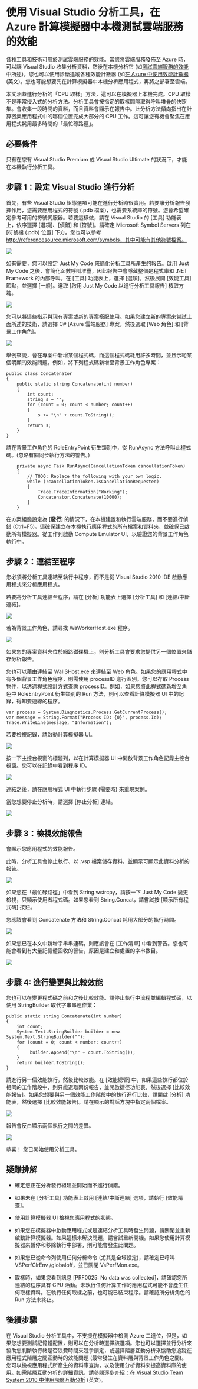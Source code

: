 <properties 
	pageTitle="在本機的計算模擬器中分析雲端服務" 
	services="cloud-services"
	description="使用 Visual Studio 分析工具調查雲端服務中的效能問題" 
	documentationCenter=""
	authors="patshea123" 
	manager="douge" 
	editor="tglee"
	tags="" 
	/>

<tags 
	ms.service="cloud-services" 
	ms.workload="tbd" 
	ms.tgt_pltfrm="na" 
	ms.devlang="multiple" 
	ms.topic="article" 
	ms.date="05/27/2015" 
	ms.author="patshea"/>

# 使用 Visual Studio 分析工具，在 Azure 計算模擬器中本機測試雲端服務的效能

各種工具和技術可用於測試雲端服務的效能。當您將雲端服務發佈至 Azure 時，可以讓 Visual Studio 收集分析資料，然後在本機分析它 (如[測試雲端服務的效能][1]中所述)。您也可以使用診斷追蹤各種效能計數器 (如[在 Azure 中使用效能計數器][2] (英文)。您也可能想要先在計算模擬器中本機分析應用程式，再將之部署至雲端。

本文涵蓋進行分析的「CPU 取樣」方法，這可以在模擬器上本機完成。CPU 取樣不是非常侵入式的分析方法。分析工具會按指定的取樣間隔取得呼叫堆疊的快照集。會收集一段時間的資料，而且資料會顯示在報告中。此分析方法傾向指出在計算密集應用程式中的哪個位置完成大部分的 CPU 工作。這可讓您有機會聚焦在應用程式耗用最多時間的「最忙碌路徑」。


## 必要條件

只有在您有 Visual Studio Premium 或 Visual Studio Ultimate 的狀況下，才能在本機執行分析工具。

## <a name="step1"> </a>步驟 1：設定 Visual Studio 進行分析

首先，有些 Visual Studio 組態選項可能在進行分析時很實用。若要讓分析報告發揮作用，您需要應用程式的符號 (.pdb 檔案)，也需要系統庫的符號。您會希望確定參考可用的符號伺服器。若要這樣做，請在 Visual Studio 的 [工具] 功能表上，依序選擇 [選項]、[偵錯] 和 [符號]。請確定 Microsoft Symbol Servers 列在 [符號檔 (.pdb) 位置] 下方。您也可以參考 http://referencesource.microsoft.com/symbols，其中可能有其他符號檔案。

![][4]

如有需要，您可以設定 Just My Code 來簡化分析工具所產生的報告。啟用 Just My Code 之後，會簡化函數呼叫堆疊，因此報告中會隱藏整個是程式庫和 .NET Framework 的內部呼叫。在 [工具] 功能表上，選擇 [選項]。然後展開 [效能工具] 節點，並選擇 [一般]。選取 [啟用 Just My Code 以進行分析工具報告] 核取方塊。

![][17]

您可以將這些指示與現有專案或新的專案搭配使用。如果您建立新的專案來嘗試上面所述的技術，請選擇 C# [Azure 雲端服務] 專案，然後選取 [Web 角色] 和 [背景工作角色]。

![][5]

舉例來說，會在專案中新增某個程式碼，而這個程式碼耗用許多時間，並且示範某個明顯的效能問題。例如，將下列程式碼新增至背景工作角色專案：

	public class Concatenator
	{
	    public static string Concatenate(int number)
	    {
	        int count;
	        string s = "";
	        for (count = 0; count < number; count++)
	        {
	            s += "\n" + count.ToString();
	        }
	        return s;
	    }
	}

請在背景工作角色的 RoleEntryPoint 衍生類別中，從 RunAsync 方法呼叫此程式碼。(忽略有關同步執行方法的警告。)

        private async Task RunAsync(CancellationToken cancellationToken)
        {
            // TODO: Replace the following with your own logic.
            while (!cancellationToken.IsCancellationRequested)
            {
                Trace.TraceInformation("Working");
                Concatenator.Concatenate(10000);
            }
        }

在方案組態設定為 [**發行**] 的情況下，在本機建置和執行雲端服務，而不要進行偵錯 (Ctrl+F5)。這確保建立在本機執行應用程式的所有檔案和資料夾，並確保已啟動所有模擬器。從工作列啟動 Compute Emulator UI，以驗證您的背景工作角色執行中。

## <a name="step2"> </a>步驟 2：連結至程序

您必須將分析工具連結至執行中程序，而不是從 Visual Studio 2010 IDE 啟動應用程式來分析應用程式。

若要將分析工具連結至程序，請在 [分析] 功能表上選擇 [分析工具] 和 [連結/中斷連結]。

![][6]

若為背景工作角色，請尋找 WaWorkerHost.exe 程序。

![][7]

如果您的專案資料夾位於網路磁碟機上，則分析工具會要求您提供另一個位置來儲存分析報告。

 您也可以藉由連結至 WaIISHost.exe 來連結至 Web 角色。如果您的應用程式中有多個背景工作角色程序，則需使用 processID 進行區別。您可以存取 Process 物件，以透過程式設計方式查詢 processID。例如，如果您將此程式碼新增至角色中 RoleEntryPoint 衍生類別的 Run 方法，則可以查看計算模擬器 UI 中的記錄，得知要連線的程序。

	var process = System.Diagnostics.Process.GetCurrentProcess();
	var message = String.Format("Process ID: {0}", process.Id);
	Trace.WriteLine(message, "Information");

若要檢視記錄，請啟動計算模擬器 UI。

![][8]

按一下主控台視窗的標題列，以在計算模擬器 UI 中開啟背景工作角色記錄主控台視窗。您可以在記錄中看到程序 ID。

![][9]

連結之後，請在應用程式 UI 中執行步驟 (需要時) 來重現案例。

當您想要停止分析時，請選擇 [停止分析] 連結。

![][10]

## <a name="step3"> </a>步驟 3：檢視效能報告

會顯示您應用程式的效能報告。

此時，分析工具會停止執行、以 .vsp 檔案儲存資料，並顯示可顯示此資料分析的報告。

![][11]


如果您在「最忙碌路徑」中看到 String.wstrcpy，請按一下 Just My Code 變更檢視，只顯示使用者程式碼。如果您看到 String.Concat，請嘗試按 [顯示所有程式碼] 按鈕。

您應該會看到 Concatenate 方法和 String.Concat 耗用大部分的執行時間。

![][12]

如果您已在本文中新增字串串連碼，則應該會在 [工作清單] 中看到警告。您也可能會看到有大量記憶體回收的警告，原因是建立和處置的字串數目。

![][14]

## <a name="step4"> </a>步驟 4: 進行變更與比較效能

您也可以在變更程式碼之前和之後比較效能。請停止執行中流程並編輯程式碼，以使用 StringBuilder 取代字串串連作業：

	public static string Concatenate(int number)
	{
	    int count;
	    System.Text.StringBuilder builder = new System.Text.StringBuilder("");
	    for (count = 0; count < number; count++)
	    {
	         builder.Append("\n" + count.ToString());
	    }
	    return builder.ToString();
	}

請進行另一個效能執行，然後比較效能。在 [效能總管] 中，如果這些執行都位於相同的工作階段中，則只能選取兩份報告，並開啟捷徑功能表，然後選擇 [比較效能報告]。如果您想要與另一個效能工作階段中的執行進行比較，請開啟 [分析] 功能表，然後選擇 [比較效能報告]。請在顯示的對話方塊中指定兩個檔案。

![][15]

報告會反白顯示兩個執行之間的差異。

![][16]

恭喜！ 您已開始使用分析工具。

## <a name="troubleshooting"> </a> 疑難排解

- 確定您正在分析發行組建並開始而不進行偵錯。

- 如果未在 [分析工具] 功能表上啟用 [連結/中斷連結] 選項，請執行 [效能精靈]。

- 使用計算模擬器 UI 檢視您應用程式的狀態。

- 如果您在模擬器中啟動應用程式或是連結分析工具時發生問題，請關閉並重新啟動計算模擬器。如果這樣未解決問題，請嘗試重新開機。如果您使用計算模擬器來暫停和移除執行中部署，則可能會發生此問題。

- 如果您已從命令列使用任何分析命令 (尤其是全域設定)，請確定已呼叫 VSPerfClrEnv /globaloff，並已關閉 VsPerfMon.exe。

- 取樣時，如果您看到訊息 [PRF0025: No data was collected]，請確認您所連結的程序具有 CPU 活動。未執行任何計算工作的應用程式可能不會產生任何取樣資料。在執行任何取樣之前，也可能已結束程序。請確認所分析角色的 Run 方法未終止。

## <a name="nextSteps"> </a> 後續步驟

在 Visual Studio 分析工具中，不支援在模擬器中檢測 Azure 二進位，但是，如果您想要測試記憶體配置，則可以在分析時選擇該選項。您也可以選擇並行分析來協助您判斷執行緒是否浪費時間來競爭鎖定，或選擇階層互動分析來協助您追蹤在應用程式階層之間互動時的效能問題 (最常發生在資料層與背景工作角色之間)。您可以檢視應用程式所產生的資料庫查詢，以及使用分析資料來提高資料庫的使用。如需階層互動分析的詳細資訊，請參閱[逐步介紹：在 Visual Studio Team System 2010 中使用階層互動分析][3] (英文)。


[Step 1: Configure Visual Studio for Profiling]: #step1
[Step 2: Attach to a Process]: #step2
[Step 3: View Profiling Reports]: #step3
[Step 4: Make Changes and Compare Performance]: #step4
[Troubleshooting]: #troubleshooting
[Next Steps]: #nextSteps

[1]: http://msdn.microsoft.com/library/azure/hh369930.aspx
[2]: http://msdn.microsoft.com/library/azure/hh411542.aspx
[3]: http://blogs.msdn.com/b/habibh/archive/2009/06/30/walkthrough-using-the-tier-interaction-profiler-in-visual-studio-team-system-2010.aspx
[4]: ./media/cloud-services-performance-testing-visual-studio-profiler/ProfilingLocally09.png
[5]: ./media/cloud-services-performance-testing-visual-studio-profiler/ProfilingLocally10.png
[6]: ./media/cloud-services-performance-testing-visual-studio-profiler/ProfilingLocally02.png
[7]: ./media/cloud-services-performance-testing-visual-studio-profiler/ProfilingLocally05.png
[8]: ./media/cloud-services-performance-testing-visual-studio-profiler/ProfilingLocally010.png
[9]: ./media/cloud-services-performance-testing-visual-studio-profiler/ProfilingLocally07.png
[10]: ./media/cloud-services-performance-testing-visual-studio-profiler/ProfilingLocally06.png
[11]: ./media/cloud-services-performance-testing-visual-studio-profiler/ProfilingLocally03.png
[12]: ./media/cloud-services-performance-testing-visual-studio-profiler/ProfilingLocally011.png
[14]: ./media/cloud-services-performance-testing-visual-studio-profiler/ProfilingLocally04.png
[15]: ./media/cloud-services-performance-testing-visual-studio-profiler/ProfilingLocally013.png
[16]: ./media/cloud-services-performance-testing-visual-studio-profiler/ProfilingLocally012.png
[17]: ./media/cloud-services-performance-testing-visual-studio-profiler/ProfilingLocally08.png
 

<!---HONumber=62-->